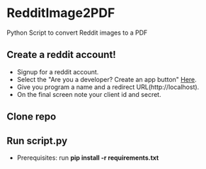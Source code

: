 # RedditImage2PDF
Python Script to convert Reddit images to a PDF

## Create a reddit account!
- Signup for a reddit account.
- Select the "Are you a developer? Create an app button" <a href="https://reddit.com/prefs/apps"  target="_blank">Here</a>.
- Give you program a name and a redirect URL(http://<span></span>localhost).
- On the final screen note your client id and secret.
## Clone repo
## Run script.py 
- Prerequisites: run <b>pip install -r requirements.txt</b>


